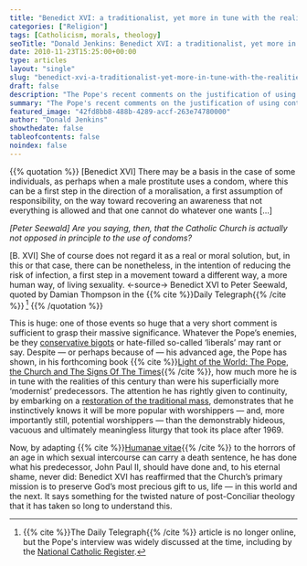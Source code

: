 ```yaml
---
title: "Benedict XVI: a traditionalist, yet more in tune with the realities of this age than his predecessor"
categories: ["Religion"]
tags: [Catholicism, morals, theology]
seoTitle: "Donald Jenkins: Benedict XVI: a traditionalist, yet more in tune with the realities of this age than his predecessor"
date: 2010-11-23T15:25:00+00:00
type: articles
layout: "single"
slug: "benedict-xvi-a-traditionalist-yet-more-in-tune-with-the-realities-of-this-age-than-his-predecessor"
draft: false
description: "The Pope's recent comments on the justification of using contraception are nothing more than the reaffirmation of traditional Christian doctrine"
summary: "The Pope's recent comments on the justification of using contraception whenever not doing so may result in taking a life—something his predecessor should have done, but never did— are nothing more than the reaffirmation of traditional Christian doctrine, just as was his restoration of the traditional mass. Its implications are huge."
featured_image: "42fd8bb8-488b-4289-accf-263e74780000"
author: "Donald Jenkins"
showthedate: false
tableofcontents: false
noindex: false
---
```


{{% quotation %}}
\[Benedict XVI\] There may be a basis in the case of some individuals, as perhaps when a male prostitute uses a condom, where this can be a first step in the direction of a moralisation, a first assumption of responsibility, on the way toward recovering an awareness that not everything is allowed and that one cannot do whatever one wants \[…\]

_\[Peter Seewald\] Are you saying, then, that the Catholic Church is actually not opposed in principle to the use of condoms?_

\[B. XVI\] She of course does not regard it as a real or moral solution, but, in this or that case, there can be nonetheless, in the intention of reducing the risk of infection, a first step in a movement toward a different way, a more human way, of living sexuality.
<-source->
Benedict XVI to Peter Seewald, quoted by Damian Thompson in the {{% cite %}}Daily Telegraph{{% /cite %}}&thinsp;[^1]
{{% /quotation %}}

This is huge: one of those events so huge that a very short comment is sufficient to grasp their massive significance. Whatever the Pope’s enemies, be they [conservative bigots](https://www.ncregister.com/blog/the-pope-said-what-about-condoms) or hate-filled so-called ‘liberals’ may rant or say. Despite — or perhaps because of — his advanced age, the Pope has shown, in his forthcoming book {{% cite %}}[Light of the World: The Pope, the Church and The Signs Of The Times](https://www.amazon.com/gp/product/1586176064?ie=UTF8&tag=jimmyakincom-20&linkCode=as2&camp=1789&creative=390957&creativeASIN=1586176064){{% /cite %}}, how much more he is in tune with the realities of this century than were his superficially more ‘modernist’ predecessors. The attention he has rightly given to continuity, by embarking on a [restoration of the traditional mass](/the-four-traditionalist-bishops-were-they-ever-validly-excommunicated/), demonstrates that he instinctively knows it will be more popular with worshippers — and, more importantly still, potential worshippers — than the demonstrably hideous, vacuous and ultimately meaningless liturgy that took its place after 1969.

Now, by adapting {{% cite %}}[Humanae vitae](https://en.wikipedia.org/wiki/Humanae_vitae){{% /cite %}} to the horrors of an age in which sexual intercourse can carry a death sentence, he has done what his predecessor, John Paul II, should have done and, to his eternal shame, never did: Benedict XVI has reaffirmed that the Church’s primary mission is to preserve God’s most precious gift to us, life — in this world and the next. It says something for the twisted nature of post-Conciliar theology that it has taken so long to understand this.

[^1]: {{% cite %}}The Daily Telegraph{{% /cite %}} article is no longer online, but the Pope's interview was widely discussed at the time, including by the [National Catholic Register](https://www.ncregister.com/blog/the-pope-said-what-about-condoms).
